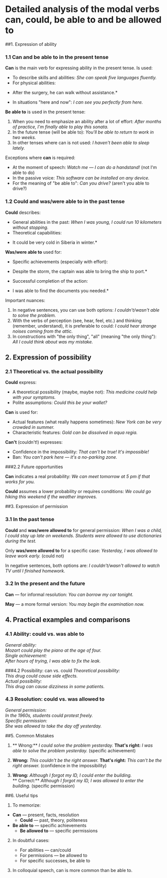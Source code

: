 # Detailed analysis of the modal verbs can, could, be able to and be allowed to

##1. Expression of ability

### 1.1 Can and be able to in the present tense

**Can** is the main verb for expressing ability in the present tense. Is used:
- To describe skills and abilities:
*She can speak five languages fluently.*
- For physical abilities:
* After the surgery, he can walk without assistance.*
- In situations "here and now":
*I can see you perfectly from here.*

**Be able to** is used in the present tense:
1. When you need to emphasize an ability after a lot of effort:
   *After months of practice, I'm finally able to play this sonata.*
2. In the future tense (will be able to):
   *You'll be able to return to work in two weeks.*
3. In other tenses where can is not used:
   *I haven't been able to sleep lately.*

Exceptions where **can** is required:
- At the moment of speech:
*Watch me — I can do a handstand!* (not I'm able to do)
- In the passive voice:
*This software can be installed on any device.*
- For the meaning of "be able to":
*Can you drive?* (aren't you able to drive?)

### 1.2 Could and was/were able to in the past tense

**Could** describes:
- General abilities in the past:
*When I was young, I could run 10 kilometers without stopping.*
- Theoretical capabilities:
* It could be very cold in Siberia in winter.*

**Was/were able to** used for:
- Specific achievements (especially with effort):
* Despite the storm, the captain was able to bring the ship to port.*
- Successful completion of the action:
* I was able to find the documents you needed.*

Important nuances:
1. In negative sentences, you can use both options:
*I couldn't/wasn't able to solve the problem.*
2. With the verbs of perception (see, hear, feel, etc.) and thinking (remember, understand), it is preferable to could:
   *I could hear strange noises coming from the attic.*
3. In constructions with "the only thing", "all" (meaning "the only thing"):
*All I could think about was my mistake.*

## 2. Expression of possibility

### 2.1 Theoretical vs. the actual possibility

**Could** express:
- A theoretical possibility (maybe, maybe not):
*This medicine could help with your symptoms.*
- Polite assumptions:
*Could this be your wallet?*

**Can** is used for:
- Actual features (what really happens sometimes):
*New York can be very crowded in summer.*
- Characteristic features:
*Gold can be dissolved in aqua regia.*

**Can't** (couldn't!) expresses:
- Confidence in the impossibility:
*That can't be true! It's impossible!*
- Ban:
*You can't park here — it's a no-parking zone.*

###2.2 Future opportunities

**Can** indicates a real probability:
*We can meet tomorrow at 5 pm if that works for you.*

**Could** assumes a lower probability or requires conditions:
*We could go hiking this weekend if the weather improves.*

##3. Expression of permission

### 3.1 In the past tense

**Could** and **was/were allowed to** for general permission:
*When I was a child, I could stay up late on weekends.*
*Students were allowed to use dictionaries during the test.*

Only **was/were allowed to** for a specific case:
*Yesterday, I was allowed to leave work early.* (could not)

In negative sentences, both options are:
*I couldn't/wasn't allowed to watch TV until I finished homework.*

### 3.2 In the present and the future

**Can** — for informal resolution:
*You can borrow my car tonight.*

**May** — a more formal version:
*You may begin the examination now.*

## 4. Practical examples and comparisons

### 4.1 Ability: could vs. was able to
*General ability:*  
*Mozart could play the piano at the age of four.*  
*Single achievement:*  
*After hours of trying, I was able to fix the leak.*

###4.2 Possibility: can vs. could
*Theoretical possibility:*  
*This drug could cause side effects.*  
*Actual possibility:*  
*This drug can cause dizziness in some patients.*

### 4.3 Resolution: could vs. was allowed to
*General permission:*  
*In the 1960s, students could protest freely.*  
*Specific permission:*  
*She was allowed to take the day off yesterday.*

##5. Common Mistakes

1. ** Wrong:** *I could solve the problem yesterday.*
**That's right:** *I was able to solve the problem yesterday.* (specific achievement)

2. **Wrong:** *This couldn't be the right answer.*
**That's right:** *This can't be the right answer.* (confidence in the impossibility)

3. **Wrong:** *Although I forgot my ID, I could enter the building.*  
   ** Correct:** *Although I forgot my ID, I was allowed to enter the building.* (specific permission)

##6. Useful tips

1. To memorize:
- **Can** — present, facts, resolution  
   - **Could** — past, theory, politeness
- **Be able to** — specific achievements  
   - **Be allowed to** — specific permissions  

2. In doubtful cases:  
   - For abilities — can/could  
   - For permissions — be allowed to  
   - For specific successes, be able to  

3. In colloquial speech, can is more common than be able to.

